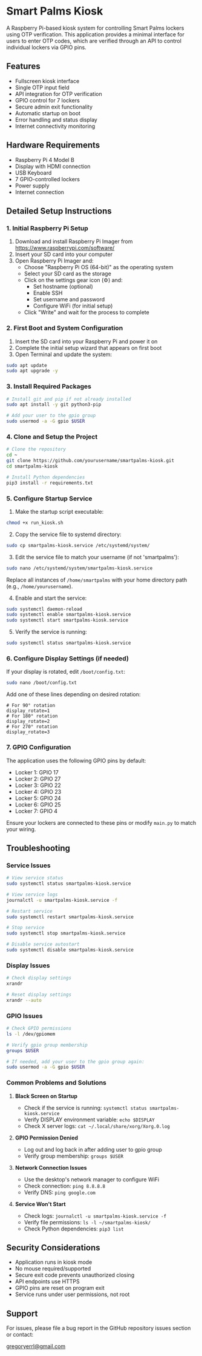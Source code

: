 # Smart Palms Kiosk

A Raspberry Pi-based kiosk system for controlling Smart Palms lockers using OTP verification. This application provides a minimal interface for users to enter OTP codes, which are verified through an API to control individual lockers via GPIO pins.

## Features

- Fullscreen kiosk interface
- Single OTP input field
- API integration for OTP verification
- GPIO control for 7 lockers
- Secure admin exit functionality
- Automatic startup on boot
- Error handling and status display
- Internet connectivity monitoring

## Hardware Requirements

- Raspberry Pi 4 Model B
- Display with HDMI connection
- USB Keyboard
- 7 GPIO-controlled lockers
- Power supply
- Internet connection

## Detailed Setup Instructions

### 1. Initial Raspberry Pi Setup

1. Download and install Raspberry Pi Imager from https://www.raspberrypi.com/software/
2. Insert your SD card into your computer
3. Open Raspberry Pi Imager and:
   - Choose "Raspberry Pi OS (64-bit)" as the operating system
   - Select your SD card as the storage
   - Click on the settings gear icon (⚙️) and:
     - Set hostname (optional)
     - Enable SSH
     - Set username and password
     - Configure WiFi (for initial setup)
   - Click "Write" and wait for the process to complete

### 2. First Boot and System Configuration

1. Insert the SD card into your Raspberry Pi and power it on
2. Complete the initial setup wizard that appears on first boot
3. Open Terminal and update the system:

```bash
sudo apt update
sudo apt upgrade -y
```

### 3. Install Required Packages

```bash
# Install git and pip if not already installed
sudo apt install -y git python3-pip

# Add your user to the gpio group
sudo usermod -a -G gpio $USER
```

### 4. Clone and Setup the Project

```bash
# Clone the repository
cd ~
git clone https://github.com/yourusername/smartpalms-kiosk.git
cd smartpalms-kiosk

# Install Python dependencies
pip3 install -r requirements.txt
```

### 5. Configure Startup Service

1. Make the startup script executable:

```bash
chmod +x run_kiosk.sh
```

2. Copy the service file to systemd directory:

```bash
sudo cp smartpalms-kiosk.service /etc/systemd/system/
```

3. Edit the service file to match your username (if not 'smartpalms'):

```bash
sudo nano /etc/systemd/system/smartpalms-kiosk.service
```

Replace all instances of `/home/smartpalms` with your home directory path (e.g., `/home/yourusername`).

4. Enable and start the service:

```bash
sudo systemctl daemon-reload
sudo systemctl enable smartpalms-kiosk.service
sudo systemctl start smartpalms-kiosk.service
```

5. Verify the service is running:

```bash
sudo systemctl status smartpalms-kiosk.service
```

### 6. Configure Display Settings (if needed)

If your display is rotated, edit `/boot/config.txt`:

```bash
sudo nano /boot/config.txt
```

Add one of these lines depending on desired rotation:

```
# For 90° rotation
display_rotate=1
# For 180° rotation
display_rotate=2
# For 270° rotation
display_rotate=3
```

### 7. GPIO Configuration

The application uses the following GPIO pins by default:

- Locker 1: GPIO 17
- Locker 2: GPIO 27
- Locker 3: GPIO 22
- Locker 4: GPIO 23
- Locker 5: GPIO 24
- Locker 6: GPIO 25
- Locker 7: GPIO 4

Ensure your lockers are connected to these pins or modify `main.py` to match your wiring.

## Troubleshooting

### Service Issues

```bash
# View service status
sudo systemctl status smartpalms-kiosk.service

# View service logs
journalctl -u smartpalms-kiosk.service -f

# Restart service
sudo systemctl restart smartpalms-kiosk.service

# Stop service
sudo systemctl stop smartpalms-kiosk.service

# Disable service autostart
sudo systemctl disable smartpalms-kiosk.service
```

### Display Issues

```bash
# Check display settings
xrandr

# Reset display settings
xrandr --auto
```

### GPIO Issues

```bash
# Check GPIO permissions
ls -l /dev/gpiomem

# Verify gpio group membership
groups $USER

# If needed, add your user to the gpio group again:
sudo usermod -a -G gpio $USER
```

### Common Problems and Solutions

1. **Black Screen on Startup**

   - Check if the service is running: `systemctl status smartpalms-kiosk.service`
   - Verify DISPLAY environment variable: `echo $DISPLAY`
   - Check X server logs: `cat ~/.local/share/xorg/Xorg.0.log`

2. **GPIO Permission Denied**

   - Log out and log back in after adding user to gpio group
   - Verify group membership: `groups $USER`

3. **Network Connection Issues**

   - Use the desktop's network manager to configure WiFi
   - Check connection: `ping 8.8.8.8`
   - Verify DNS: `ping google.com`

4. **Service Won't Start**
   - Check logs: `journalctl -u smartpalms-kiosk.service -f`
   - Verify file permissions: `ls -l ~/smartpalms-kiosk/`
   - Check Python dependencies: `pip3 list`

## Security Considerations

- Application runs in kiosk mode
- No mouse required/supported
- Secure exit code prevents unauthorized closing
- API endpoints use HTTPS
- GPIO pins are reset on program exit
- Service runs under user permissions, not root

## Support

For issues, please file a bug report in the GitHub repository issues section or contact:

gregoryerrl@gmail.com
